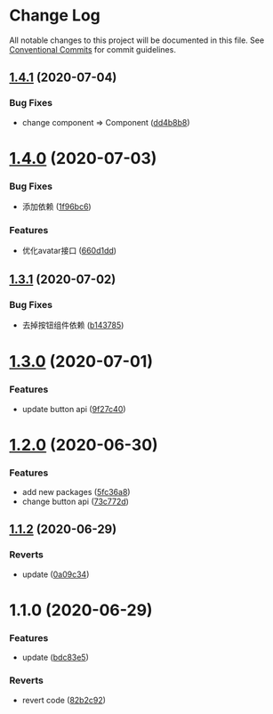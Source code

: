# Change Log

All notable changes to this project will be documented in this file.
See [Conventional Commits](https://conventionalcommits.org) for commit guidelines.

## [1.4.1](https://github.com/nu-system/react-button/compare/@_nu/react-button@1.4.0...@_nu/react-button@1.4.1) (2020-07-04)


### Bug Fixes

* change component => Component ([dd4b8b8](https://github.com/nu-system/react-button/commit/dd4b8b8846e63447c7c5c15f405eb4b44ece3af0))





# [1.4.0](https://github.com/nu-system/react-button/compare/@_nu/react-button@1.3.1...@_nu/react-button@1.4.0) (2020-07-03)


### Bug Fixes

* 添加依赖 ([1f96bc6](https://github.com/nu-system/react-button/commit/1f96bc6d0df16f6b25fb34dcb6df0f811d521056))


### Features

* 优化avatar接口 ([660d1dd](https://github.com/nu-system/react-button/commit/660d1dd5c34a4949187a82328e508a2e483e6c52))





## [1.3.1](https://github.com/nu-system/react-button/compare/@_nu/react-button@1.3.0...@_nu/react-button@1.3.1) (2020-07-02)


### Bug Fixes

* 去掉按钮组件依赖 ([b143785](https://github.com/nu-system/react-button/commit/b1437856ceb589280ca0d5fe7831c715c55cdc25))





# [1.3.0](https://github.com/nu-system/react-button/compare/@_nu/react-button@1.2.0...@_nu/react-button@1.3.0) (2020-07-01)


### Features

* update button api ([9f27c40](https://github.com/nu-system/react-button/commit/9f27c403791ab2c9b49b3398e4b1b74a1f708b5e))





# [1.2.0](https://github.com/nu-system/react-button/compare/@_nu/react-button@1.1.2...@_nu/react-button@1.2.0) (2020-06-30)


### Features

* add new packages ([5fc36a8](https://github.com/nu-system/react-button/commit/5fc36a83bfba9be335434f98abd211549864d5cd))
* change button api ([73c772d](https://github.com/nu-system/react-button/commit/73c772ddd4f2912207c6350a2aafcef7daab6816))





## [1.1.2](https://github.com/nu-system/react-button/compare/@_nu/react-button@1.1.0...@_nu/react-button@1.1.2) (2020-06-29)


### Reverts

* update ([0a09c34](https://github.com/nu-system/react-button/commit/0a09c343fb41072ca90131d400a0356636aff869))





# 1.1.0 (2020-06-29)


### Features

* update ([bdc83e5](https://github.com/nu-system/react-button/commit/bdc83e55f684f801e6085c9048c5c155f9dfde9f))


### Reverts

* revert code ([82b2c92](https://github.com/nu-system/react-button/commit/82b2c92f69f2ac6e1bb4d97d15b345c03701f23e))
